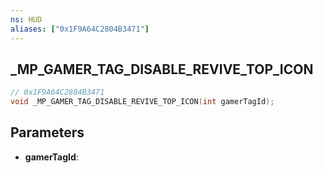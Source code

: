 ```yaml
---
ns: HUD
aliases: ["0x1F9A64C2804B3471"]
---
```

## _MP_GAMER_TAG_DISABLE_REVIVE_TOP_ICON

```c
// 0x1F9A64C2804B3471
void _MP_GAMER_TAG_DISABLE_REVIVE_TOP_ICON(int gamerTagId);
```

## Parameters
* **gamerTagId**:
